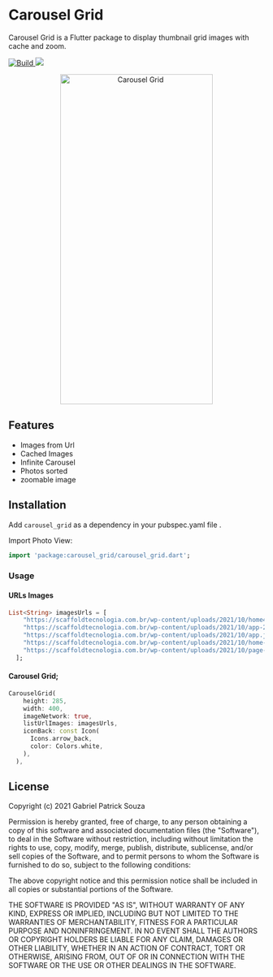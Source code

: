 # Carousel Grid

Carousel Grid is a Flutter package to display thumbnail grid images with cache and zoom.

<p align="start">
  <a href="https://pub.dev/packages/carousel_grid">
    <img src="https://img.shields.io/badge/build-passing-green"
         alt="Build">
  </a>
  <a href="https://pub.dev/packages/carousel_grid"><img src="https://img.shields.io/badge/pub-v1.0.0-blue"></a>
  
</p>

<p align="center">
  <img src="https://github.com/gabrielpatricksouza/carousel_grid/blob/master/example/demo/example.gif" alt="Carousel Grid" width="300" height="650" />
</p>


## Features
* Images from Url
* Cached Images
* Infinite Carousel 
* Photos sorted 
* zoomable image

## Installation

Add `carousel_grid` as a dependency in your pubspec.yaml file .

Import Photo View:
```dart
import 'package:carousel_grid/carousel_grid.dart';
```

### Usage

#### URLs Images
``` dart
List<String> imagesUrls = [
    "https://scaffoldtecnologia.com.br/wp-content/uploads/2021/10/home4.jpg",
    "https://scaffoldtecnologia.com.br/wp-content/uploads/2021/10/app-2.png",
    "https://scaffoldtecnologia.com.br/wp-content/uploads/2021/10/app.jpg",
    "https://scaffoldtecnologia.com.br/wp-content/uploads/2021/10/home-1.jpg",
    "https://scaffoldtecnologia.com.br/wp-content/uploads/2021/10/page-1.png",
  ];
```


#### Carousel Grid;

```dart
CarouselGrid(
    height: 285,
    width: 400,
    imageNetwork: true,
    listUrlImages: imagesUrls,
    iconBack: const Icon(
      Icons.arrow_back,
      color: Colors.white,
    ),
  ),
```

## License

Copyright (c) 2021 Gabriel Patrick Souza

Permission is hereby granted, free of charge, to any person obtaining a copy
of this software and associated documentation files (the "Software"), to deal
in the Software without restriction, including without limitation the rights
to use, copy, modify, merge, publish, distribute, sublicense, and/or sell
copies of the Software, and to permit persons to whom the Software is
furnished to do so, subject to the following conditions:

The above copyright notice and this permission notice shall be included in all
copies or substantial portions of the Software.

THE SOFTWARE IS PROVIDED "AS IS", WITHOUT WARRANTY OF ANY KIND, EXPRESS OR
IMPLIED, INCLUDING BUT NOT LIMITED TO THE WARRANTIES OF MERCHANTABILITY,
FITNESS FOR A PARTICULAR PURPOSE AND NONINFRINGEMENT. IN NO EVENT SHALL THE
AUTHORS OR COPYRIGHT HOLDERS BE LIABLE FOR ANY CLAIM, DAMAGES OR OTHER
LIABILITY, WHETHER IN AN ACTION OF CONTRACT, TORT OR OTHERWISE, ARISING FROM,
OUT OF OR IN CONNECTION WITH THE SOFTWARE OR THE USE OR OTHER DEALINGS IN THE
SOFTWARE.
